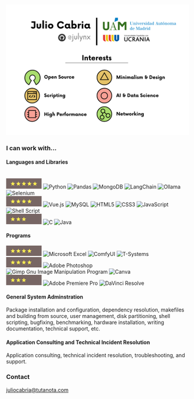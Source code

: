 <p align="left">  
  <img width="496" src="https://raw.githubusercontent.com/Julynx/julynx/main/banner4.png">
</p>


<!-- [![Anurag's GitHub stats](https://github-readme-stats.vercel.app/api?username=julynx&hide=prs,issues&count_private=true&show_icons=true)](https://github.com/anuraghazra/github-readme-stats) -->


### I can work with...
#### Languages and Libraries
<br> <img src="https://raw.githubusercontent.com/Julynx/julynx/main/5star.png" alt="5star" width="96"/> ![Python](https://img.shields.io/badge/python-3670A0?style=for-the-badge&logo=python&logoColor=ffdd54) ![Pandas](https://img.shields.io/badge/pandas-%23150458.svg?style=for-the-badge&logo=pandas&logoColor=white) ![MongoDB](https://img.shields.io/badge/MongoDB-%234ea94b.svg?style=for-the-badge&logo=mongodb&logoColor=white) ![LangChain](https://img.shields.io/badge/LangChain-43444f?style=for-the-badge&logo=langchain&logoColor=white) ![Ollama](https://img.shields.io/badge/Ollama-212121?style=for-the-badge&logo=ollama&logoColor=white) ![Selenium](https://img.shields.io/badge/selenium-%43B02A.svg?style=for-the-badge&logo=selenium&logoColor=white)
<br> <img src="https://raw.githubusercontent.com/Julynx/julynx/main/4star.png" alt="4star" width="96"/> ![Vue.js](https://img.shields.io/badge/vuejs-%2335495e.svg?style=for-the-badge&logo=vuedotjs&logoColor=%234FC08D) ![MySQL](https://img.shields.io/badge/mysql-%2300f.svg?style=for-the-badge&logo=mysql&logoColor=white) ![HTML5](https://img.shields.io/badge/html5-%23E34F26.svg?style=for-the-badge&logo=html5&logoColor=white) ![CSS3](https://img.shields.io/badge/css3-%231572B6.svg?style=for-the-badge&logo=css3&logoColor=white) ![JavaScript](https://img.shields.io/badge/javascript-%23323330.svg?style=for-the-badge&logo=javascript&logoColor=%23F7DF1E) ![Shell Script](https://img.shields.io/badge/shell_script-%23121011.svg?style=for-the-badge&logo=gnu-bash&logoColor=white)
<br> <img src="https://raw.githubusercontent.com/Julynx/julynx/main/3star.png" alt="3star" width="96"/> ![C](https://img.shields.io/badge/c-%2300599C.svg?style=for-the-badge&logo=c&logoColor=white) ![Java](https://img.shields.io/badge/java-%23ED8B00.svg?style=for-the-badge&logo=java&logoColor=white)


#### Programs
<img src="https://raw.githubusercontent.com/Julynx/julynx/main/4star.png" alt="4star" width="96"/> ![Microsoft Excel](https://img.shields.io/badge/Microsoft_Excel-217346?style=for-the-badge&logo=microsoft-excel&logoColor=white) ![ComfyUI](https://img.shields.io/badge/ComfyUI-A020F0?style=for-the-badge) ![T-Systems](https://img.shields.io/badge/T--Systems-E20074?style=for-the-badge&logo=t-systems&logoColor=white)
<br> <img src="https://raw.githubusercontent.com/Julynx/julynx/main/4star.png" alt="4star" width="96"/> ![Adobe Photoshop](https://img.shields.io/badge/adobe%20photoshop-%2331A8FF.svg?style=for-the-badge&logo=adobe%20photoshop&logoColor=white) ![Gimp Gnu Image Manipulation Program](https://img.shields.io/badge/Gimp-657D8B?style=for-the-badge&logo=gimp&logoColor=FFFFFF) ![Canva](https://img.shields.io/badge/Canva-%2300C4CC.svg?style=for-the-badge&logo=Canva&logoColor=white)
<br> <img src="https://raw.githubusercontent.com/Julynx/julynx/main/3star.png" alt="3star" width="96"/> ![Adobe Premiere Pro](https://img.shields.io/badge/Adobe%20Premiere%20Pro-9999FF.svg?style=for-the-badge&logo=Adobe%20Premiere%20Pro&logoColor=white) ![DaVinci Resolve](https://img.shields.io/badge/DaVinci%20Resolve-202020?style=for-the-badge&logo=davinciresolve&logoColor=white)

#### General System Adminstration
Package installation and configuration, dependency resolution, makefiles and building from source, user management, disk partitioning, shell scripting, bugfixing, benchmarking, hardware installation, writing documentation, technical support, etc.

#### Application Consulting and Technical Incident Resolution
Application consulting, technical incident resolution, troubleshooting, and support.

### Contact

juliocabria@tutanota.com
